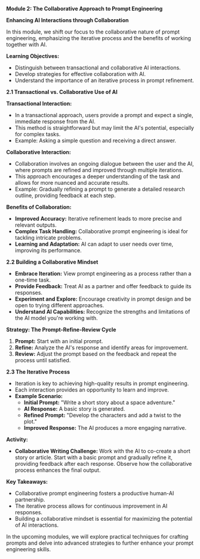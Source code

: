 **Module 2: The Collaborative Approach to Prompt Engineering**

**Enhancing AI Interactions through Collaboration**

In this module, we shift our focus to the collaborative nature of prompt engineering, emphasizing the iterative process and the benefits of working together with AI.

**Learning Objectives:**
- Distinguish between transactional and collaborative AI interactions.
- Develop strategies for effective collaboration with AI.
- Understand the importance of an iterative process in prompt refinement.

**2.1 Transactional vs. Collaborative Use of AI**

**Transactional Interaction:**
- In a transactional approach, users provide a prompt and expect a single, immediate response from the AI.
- This method is straightforward but may limit the AI's potential, especially for complex tasks.
- Example: Asking a simple question and receiving a direct answer.

**Collaborative Interaction:**
- Collaboration involves an ongoing dialogue between the user and the AI, where prompts are refined and improved through multiple iterations.
- This approach encourages a deeper understanding of the task and allows for more nuanced and accurate results.
- Example: Gradually refining a prompt to generate a detailed research outline, providing feedback at each step.

**Benefits of Collaboration:**
- **Improved Accuracy:** Iterative refinement leads to more precise and relevant outputs.
- **Complex Task Handling:** Collaborative prompt engineering is ideal for tackling intricate problems.
- **Learning and Adaptation:** AI can adapt to user needs over time, improving its performance.

**2.2 Building a Collaborative Mindset**

- **Embrace Iteration:** View prompt engineering as a process rather than a one-time task.
- **Provide Feedback:** Treat AI as a partner and offer feedback to guide its responses.
- **Experiment and Explore:** Encourage creativity in prompt design and be open to trying different approaches.
- **Understand AI Capabilities:** Recognize the strengths and limitations of the AI model you're working with.

**Strategy: The Prompt-Refine-Review Cycle**
1. **Prompt:** Start with an initial prompt.
2. **Refine:** Analyze the AI's response and identify areas for improvement.
3. **Review:** Adjust the prompt based on the feedback and repeat the process until satisfied.

**2.3 The Iterative Process**

- Iteration is key to achieving high-quality results in prompt engineering.
- Each interaction provides an opportunity to learn and improve.
- **Example Scenario:**
   - **Initial Prompt:** "Write a short story about a space adventure."
   - **AI Response:** A basic story is generated.
   - **Refined Prompt:** "Develop the characters and add a twist to the plot."
   - **Improved Response:** The AI produces a more engaging narrative.

**Activity:**
- **Collaborative Writing Challenge:** Work with the AI to co-create a short story or article. Start with a basic prompt and gradually refine it, providing feedback after each response. Observe how the collaborative process enhances the final output.

**Key Takeaways:**
- Collaborative prompt engineering fosters a productive human-AI partnership.
- The iterative process allows for continuous improvement in AI responses.
- Building a collaborative mindset is essential for maximizing the potential of AI interactions.

In the upcoming modules, we will explore practical techniques for crafting prompts and delve into advanced strategies to further enhance your prompt engineering skills.
